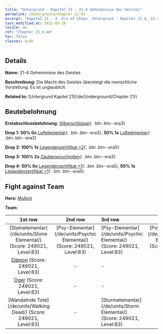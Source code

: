 ```yaml
---
title: "Untergrund - Kapitel 21 - 21-4 Geheimnisse des Geistes"
permalink: /Underground/Chapter 21_4/
excerpt: "Kapitel 21 - 4. Era of Chaos  Untergrund - Kapitel 21_4. 21-4 Geheimnisse des Geistes"
last_modified_at: 2021-05-28
locale: de
ref: "Chapter 21_4.md"
toc: false
classes: wide
---
```


## Details

 **Name:** 21-4 Geheimnisse des Geistes

 **Beschreibung:** Die Macht des Geistes übersteigt die menschliche Vorstellung. Es ist unglaublich.

 **Related to:** [Untergrund Kapitel 21](/de/Underground/Chapter 21/)

## Beutebelohnung

 **Erstabschlussbelohnung:** [Silberschlüssel](/ItemsDE/con_693/){: .btn .btn--era3}

 **Drop 1:** **50% 0x** [Luftelementar](/ItemsDE/her_448/){: .btn .btn--era3}, **50% 1x** [Luftelementar](/ItemsDE/her_448/){: .btn .btn--era3}

 **Drop 2:** **100% 1x** [Legendenzertifikat +2](/ItemsDE/mat_81/){: .btn .btn--era5}

 **Drop 3:** **100% 2x** [Zauberspruchrollen](/ItemsDE/con_694/){: .btn .btn--era3}

 **Drop 4:** **50% 0x** [Legendenzertifikat +1](/ItemsDE/mat_74/){: .btn .btn--era5}, **50% 1x** [Legendenzertifikat +1](/ItemsDE/mat_74/){: .btn .btn--era5}


## Fight against Team
 **Hero:** [Mullich](/de/heroes/Mullich/)

 **Team:**


  | 1st row | 2nd row | 3rd row | 4th row |
  |:----:|:----:|:----|:----:|
  | [Steinelementar](/de/units/Stone Elemental/) (Score: 249021, Level:83)  | [Psy-Elementar](/de/units/Psychic Elemental/) (Score: 249021, Level:83)  | [Psy-Elementar](/de/units/Psychic Elemental/) (Score: 249021, Level:83)  | [Psy-Elementar](/de/units/Psychic Elemental/) (Score: 249021, Level:83)  |
  | [Dämon](/de/units/Demon/) (Score: 249021, Level:83)  | - | - | - |
  | [Oger](/de/units/Ogre/) (Score: 249021, Level:83)  | - | - | - |
  | [Wandelnde Tote](/de/units/Walking Dead/) (Score: 249021, Level:83)  | - | [Sturmelementar](/de/units/Storm Elemental/) (Score: 249021, Level:83)  | - |


